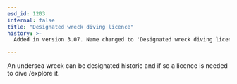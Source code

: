 ```yaml
---
esd_id: 1203
internal: false
title: "Designated wreck diving licence"
history: >-
  Added in version 3.07. Name changed to 'Designated wreck diving licence' in version 4.00.

---
```


An undersea wreck can be designated historic and if so a licence is needed to dive /explore it.

